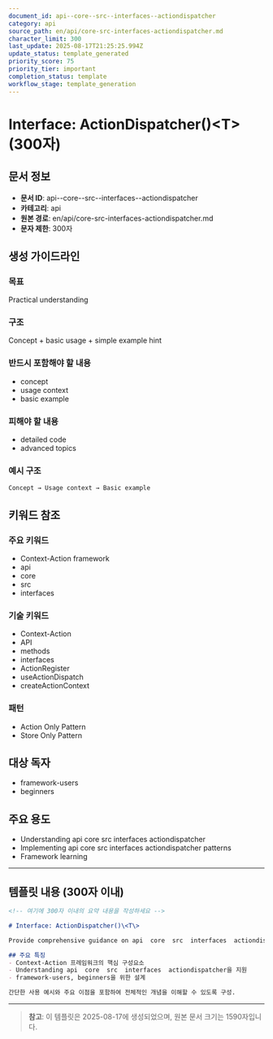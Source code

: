 ```yaml
---
document_id: api--core--src--interfaces--actiondispatcher
category: api
source_path: en/api/core-src-interfaces-actiondispatcher.md
character_limit: 300
last_update: 2025-08-17T21:25:25.994Z
update_status: template_generated
priority_score: 75
priority_tier: important
completion_status: template
workflow_stage: template_generation
---
```


# Interface: ActionDispatcher()\<T\> (300자)

## 문서 정보
- **문서 ID**: api--core--src--interfaces--actiondispatcher
- **카테고리**: api
- **원본 경로**: en/api/core-src-interfaces-actiondispatcher.md
- **문자 제한**: 300자

## 생성 가이드라인

### 목표
Practical understanding

### 구조
Concept + basic usage + simple example hint

### 반드시 포함해야 할 내용
- concept
- usage context
- basic example

### 피해야 할 내용  
- detailed code
- advanced topics

### 예시 구조
```
Concept → Usage context → Basic example
```

## 키워드 참조

### 주요 키워드
- Context-Action framework
- api
- core
- src
- interfaces

### 기술 키워드
- Context-Action
- API
- methods
- interfaces
- ActionRegister
- useActionDispatch
- createActionContext

### 패턴
- Action Only Pattern
- Store Only Pattern

## 대상 독자
- framework-users
- beginners

## 주요 용도
- Understanding api  core  src  interfaces  actiondispatcher
- Implementing api  core  src  interfaces  actiondispatcher patterns
- Framework learning

---

## 템플릿 내용 (300자 이내)

```markdown
<!-- 여기에 300자 이내의 요약 내용을 작성하세요 -->

# Interface: ActionDispatcher()\<T\>

Provide comprehensive guidance on api  core  src  interfaces  actiondispatcher

## 주요 특징
- Context-Action 프레임워크의 핵심 구성요소
- Understanding api  core  src  interfaces  actiondispatcher을 지원
- framework-users, beginners을 위한 설계

간단한 사용 예시와 주요 이점을 포함하여 전체적인 개념을 이해할 수 있도록 구성.
```

---

> **참고**: 이 템플릿은 2025-08-17에 생성되었으며, 
> 원본 문서 크기는 1590자입니다.
